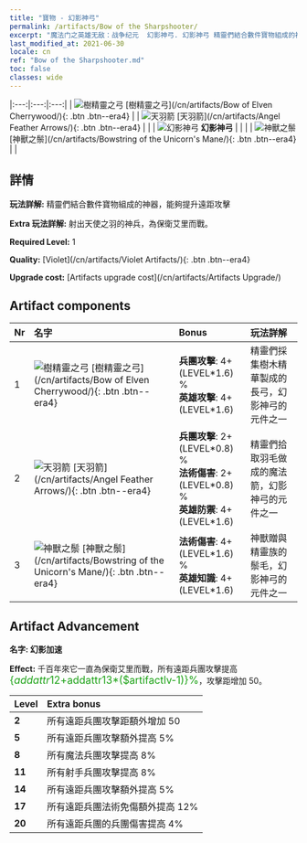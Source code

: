 ```yaml
---
title: "寶物 - 幻影神弓"
permalink: /artifacts/Bow of the Sharpshooter/
excerpt: "魔法门之英雄无敌：战争纪元  幻影神弓. 幻影神弓 精靈們結合數件寶物組成的神器，能夠提升遠距攻擊"
last_modified_at: 2021-06-30
locale: cn
ref: "Bow of the Sharpshooter.md"
toc: false
classes: wide
---
```


  |:---:|:---:|:---:| 
  | ![樹精靈之弓](/images/t/artifact_40101.png) [樹精靈之弓](/cn/artifacts/Bow of Elven Cherrywood/){: .btn .btn--era4} |   | ![天羽箭](/images/t/artifact_40102.png) [天羽箭](/cn/artifacts/Angel Feather Arrows/){: .btn .btn--era4} | 
  |   | ![幻影神弓](/images/t/icon_artifact_10.png) **幻影神弓** |  | 
  |   | ![神獸之鬃](/images/t/artifact_40103.png) [神獸之鬃](/cn/artifacts/Bowstring of the Unicorn's Mane/){: .btn .btn--era4} |   | 


## 詳情

 **玩法詳解:** 精靈們結合數件寶物組成的神器，能夠提升遠距攻擊

 **Extra 玩法詳解:** 射出天使之羽的神兵，為保衛艾里而戰。

 **Required Level:** 1

 **Quality:** [Violet](/cn/artifacts/Violet Artifacts/){: .btn .btn--era4}

 **Upgrade cost:** [Artifacts upgrade cost](/cn/artifacts/Artifacts Upgrade/)



## Artifact components

  | Nr |    名字    |   Bonus | 玩法詳解 | 
  |:---|:-----------|:--------|:------------| 
  | 1 | ![樹精靈之弓](/images/t/artifact_40101.png) [樹精靈之弓](/cn/artifacts/Bow of Elven Cherrywood/){: .btn .btn--era4} | **兵團攻擊**: 4+(LEVEL\*1.6) %<br/>**英雄攻擊**: 4+(LEVEL\*1.6) | 精靈們採集樹木精華製成的長弓，幻影神弓的元件之一 | 
  | 2 | ![天羽箭](/images/t/artifact_40102.png) [天羽箭](/cn/artifacts/Angel Feather Arrows/){: .btn .btn--era4} | **兵團攻擊**: 2+(LEVEL\*0.8) %<br/>**法術傷害**: 2+(LEVEL\*0.8) %<br/>**英雄防禦**: 4+(LEVEL\*1.6) | 精靈們拾取羽毛做成的魔法箭，幻影神弓的元件之一 | 
  | 3 | ![神獸之鬃](/images/t/artifact_40103.png) [神獸之鬃](/cn/artifacts/Bowstring of the Unicorn's Mane/){: .btn .btn--era4} | **法術傷害**: 4+(LEVEL\*1.6) %<br/>**英雄知識**: 4+(LEVEL\*1.6) | 神獸贈與精靈族的鬃毛，幻影神弓的元件之一 | 


## Artifact Advancement

 **名字: 幻影加速**

 **Effect:** 千百年來它一直為保衛艾里而戰，所有遠距兵團攻擊提高 <span style="color: #1ca216;font-size:18px">{$addattr12+$addattr13*($artifactlv-1)}%</span>，攻擊距增加 50。

  |  Level  |    Extra bonus  | 
  |:--------|:----------------| 
  | **2** | 所有遠距兵團攻擊距額外增加 50 | 
  | **5** | 所有遠距兵團攻擊額外提高 5% | 
  | **8** | 所有魔法兵團攻擊提高 8% | 
  | **11** | 所有射手兵團攻擊提高 8% | 
  | **14** | 所有遠距兵團攻擊額外提高 5% | 
  | **17** | 所有遠距兵團法術免傷額外提高 12% | 
  | **20** | 所有遠距兵團的兵團傷害提高 4% | 
